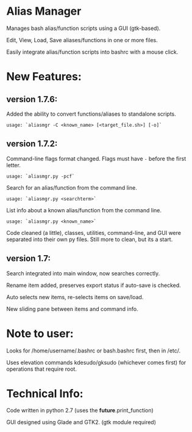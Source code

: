 Alias Manager
=============

Manages bash alias/function scripts using a GUI (gtk-based).

Edit, View, Load, Save aliases/functions in one or more files.

Easily integrate alias/function scripts into bashrc with a mouse click.


New Features:
=============

version 1.7.6:
----------------

Added the ability to convert functions/aliases to standalone scripts.

    usage: `aliasmgr -C <known_name> [<target_file.sh>] [-o]`


version 1.7.2:
--------------

Command-line flags format changed. Flags must have `-` before the first letter.

    usage: `aliasmgr.py -pcf`

Search for an alias/function from the command line.

    usage: `aliasmgr.py <searchterm>`

List info about a known alias/function from the command line.

    usage: `aliasmgr.py <known_name>`

Code cleaned (a little), classes, utilities, command-line, and GUI were separated
into their own py files. Still more to clean, but its a start.


version 1.7:
------------

Search integrated into main window, now searches correctly.

Rename item added, preserves export status if auto-save is checked.

Auto selects new items, re-selects items on save/load.

New sliding pane between items and command info.

Note to user:
=============
Looks for /home/username/.bashrc or bash.bashrc first, then in /etc/.

Uses elevation commands kdesudo/gksudo (whichever comes first) for operations that
 require root.


Technical Info:
===============

Code written in python 2.7 (uses the __future__.print_function)

GUI designed using Glade and GTK2. (gtk module required)


